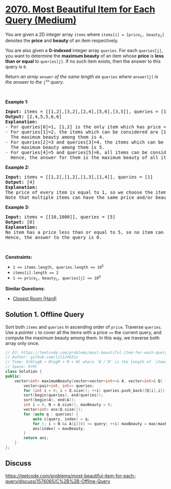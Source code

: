 # [2070. Most Beautiful Item for Each Query (Medium)](https://leetcode.com/problems/most-beautiful-item-for-each-query/)

<p>You are given a 2D integer array <code>items</code> where <code>items[i] = [price<sub>i</sub>, beauty<sub>i</sub>]</code> denotes the <strong>price</strong> and <strong>beauty</strong> of an item respectively.</p>

<p>You are also given a <strong>0-indexed</strong> integer array <code>queries</code>. For each <code>queries[j]</code>, you want to determine the <strong>maximum beauty</strong> of an item whose <strong>price</strong> is <strong>less than or equal</strong> to <code>queries[j]</code>. If no such item exists, then the answer to this query is <code>0</code>.</p>

<p>Return <em>an array </em><code>answer</code><em> of the same length as </em><code>queries</code><em> where </em><code>answer[j]</code><em> is the answer to the </em><code>j<sup>th</sup></code><em> query</em>.</p>

<p>&nbsp;</p>
<p><strong>Example 1:</strong></p>

<pre><strong>Input:</strong> items = [[1,2],[3,2],[2,4],[5,6],[3,5]], queries = [1,2,3,4,5,6]
<strong>Output:</strong> [2,4,5,5,6,6]
<strong>Explanation:</strong>
- For queries[0]=1, [1,2] is the only item which has price &lt;= 1. Hence, the answer for this query is 2.
- For queries[1]=2, the items which can be considered are [1,2] and [2,4]. 
  The maximum beauty among them is 4.
- For queries[2]=3 and queries[3]=4, the items which can be considered are [1,2], [3,2], [2,4], and [3,5].
  The maximum beauty among them is 5.
- For queries[4]=5 and queries[5]=6, all items can be considered.
  Hence, the answer for them is the maximum beauty of all items, i.e., 6.
</pre>

<p><strong>Example 2:</strong></p>

<pre><strong>Input:</strong> items = [[1,2],[1,2],[1,3],[1,4]], queries = [1]
<strong>Output:</strong> [4]
<strong>Explanation:</strong> 
The price of every item is equal to 1, so we choose the item with the maximum beauty 4. 
Note that multiple items can have the same price and/or beauty.  
</pre>

<p><strong>Example 3:</strong></p>

<pre><strong>Input:</strong> items = [[10,1000]], queries = [5]
<strong>Output:</strong> [0]
<strong>Explanation:</strong>
No item has a price less than or equal to 5, so no item can be chosen.
Hence, the answer to the query is 0.
</pre>

<p>&nbsp;</p>
<p><strong>Constraints:</strong></p>

<ul>
	<li><code>1 &lt;= items.length, queries.length &lt;= 10<sup>5</sup></code></li>
	<li><code>items[i].length == 2</code></li>
	<li><code>1 &lt;= price<sub>i</sub>, beauty<sub>i</sub>, queries[j] &lt;= 10<sup>9</sup></code></li>
</ul>


**Similar Questions**:
* [Closest Room (Hard)](https://leetcode.com/problems/closest-room/)

## Solution 1. Offline Query

Sort both `items` and `queries` in ascending order of `price`. Traverse `queries`. Use a pointer `i` to cover all the items with a price `<=` the current query, and compute the maximum beauty among them. In this way, we traverse both array only once.

```cpp
// OJ: https://leetcode.com/problems/most-beautiful-item-for-each-query/
// Author: github.com/lzl124631x
// Time: O(NlogN + MlogM + M + N) where `N`/`M` is the length of `items`/`queries`.
// Space: O(M)
class Solution {
public:
    vector<int> maximumBeauty(vector<vector<int>>& A, vector<int>& Q) {
        vector<pair<int, int>> queries;
        for (int i = 0; i < Q.size(); ++i) queries.push_back({Q[i],i});
        sort(begin(queries), end(queries));
        sort(begin(A), end(A));
        int i = 0, N = A.size(), maxBeauty = 0;
        vector<int> ans(Q.size());
        for (auto q : queries) {
            auto &[query, index] = q;
            for (; i < N && A[i][0] <= query; ++i) maxBeauty = max(maxBeauty, A[i][1]);
            ans[index] = maxBeauty;
        }
        return ans;
    }
};
```

## Discuss

https://leetcode.com/problems/most-beautiful-item-for-each-query/discuss/1576065/C%2B%2B-Offline-Query